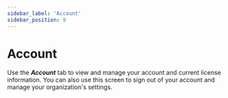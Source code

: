 ```yaml
---
sidebar_label: 'Account'
sidebar_position: 9
---
```


# Account

Use the ***Account*** tab to view and manage your account and current license information. You can also use this screen to sign out of your account and manage your organization's settings.
